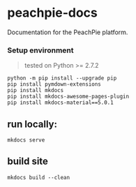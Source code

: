 # peachpie-docs

Documentation for the PeachPie platform.

### Setup environment

> tested on Python >= 2.7.2

```
python -m pip install --upgrade pip
pip install pymdown-extensions
pip install mkdocs
pip install mkdocs-awesome-pages-plugin
pip install mkdocs-material==5.0.1
```

## run locally:

```shell
mkdocs serve
```

## build site

```
mkdocs build --clean
```